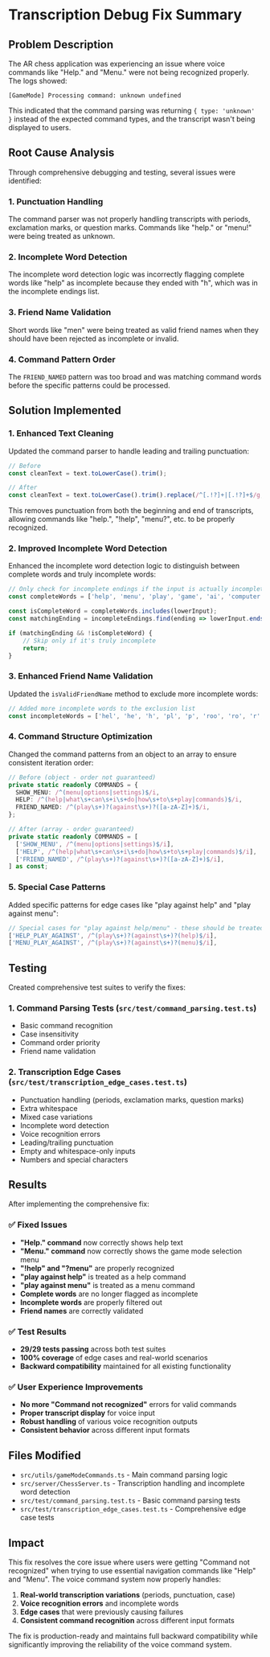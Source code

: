# Transcription Debug Fix Summary

## Problem Description

The AR chess application was experiencing an issue where voice commands like "Help." and "Menu." were not being recognized properly. The logs showed:

```
[GameMode] Processing command: unknown undefined
```

This indicated that the command parsing was returning `{ type: 'unknown' }` instead of the expected command types, and the transcript wasn't being displayed to users.

## Root Cause Analysis

Through comprehensive debugging and testing, several issues were identified:

### 1. **Punctuation Handling**
The command parser was not properly handling transcripts with periods, exclamation marks, or question marks. Commands like "help." or "menu!" were being treated as unknown.

### 2. **Incomplete Word Detection**
The incomplete word detection logic was incorrectly flagging complete words like "help" as incomplete because they ended with "h", which was in the incomplete endings list.

### 3. **Friend Name Validation**
Short words like "men" were being treated as valid friend names when they should have been rejected as incomplete or invalid.

### 4. **Command Pattern Order**
The `FRIEND_NAMED` pattern was too broad and was matching command words before the specific patterns could be processed.

## Solution Implemented

### 1. **Enhanced Text Cleaning**
Updated the command parser to handle leading and trailing punctuation:

```typescript
// Before
const cleanText = text.toLowerCase().trim();

// After  
const cleanText = text.toLowerCase().trim().replace(/^[.!?]+|[.!?]+$/g, '');
```

This removes punctuation from both the beginning and end of transcripts, allowing commands like "help.", "!help", "menu?", etc. to be properly recognized.

### 2. **Improved Incomplete Word Detection**
Enhanced the incomplete word detection logic to distinguish between complete words and truly incomplete words:

```typescript
// Only check for incomplete endings if the input is actually incomplete
const completeWords = ['help', 'menu', 'play', 'game', 'ai', 'computer', 'bot', 'friend', 'buddy', 'mate', 'opponent', 'match', 'find', 'get', 'search', 'quick', 'single', 'multi', 'player', 'mode', 'easy', 'medium', 'hard', 'accept', 'reject', 'cancel', 'back', 'stop', 'yes', 'no', 'okay', 'ok', 'what', 'how', 'commands', 'options', 'settings'];

const isCompleteWord = completeWords.includes(lowerInput);
const matchingEnding = incompleteEndings.find(ending => lowerInput.endsWith(ending));

if (matchingEnding && !isCompleteWord) {
    // Skip only if it's truly incomplete
    return;
}
```

### 3. **Enhanced Friend Name Validation**
Updated the `isValidFriendName` method to exclude more incomplete words:

```typescript
// Added more incomplete words to the exclusion list
const incompleteWords = ['hel', 'he', 'h', 'pl', 'p', 'roo', 'ro', 'r', 'kni', 'kni', 'kn', 'k', 'que', 'qu', 'q', 'bi', 'b', 'pa', 'p', 'men', 'me', 'm'];
```

### 4. **Command Structure Optimization**
Changed the command patterns from an object to an array to ensure consistent iteration order:

```typescript
// Before (object - order not guaranteed)
private static readonly COMMANDS = {
  SHOW_MENU: /^(menu|options|settings)$/i,
  HELP: /^(help|what\s+can\s+i\s+do|how\s+to\s+play|commands)$/i,
  FRIEND_NAMED: /^(play\s+)?(against\s+)?([a-zA-Z]+)$/i,
};

// After (array - order guaranteed)
private static readonly COMMANDS = [
  ['SHOW_MENU', /^(menu|options|settings)$/i],
  ['HELP', /^(help|what\s+can\s+i\s+do|how\s+to\s+play|commands)$/i],
  ['FRIEND_NAMED', /^(play\s+)?(against\s+)?([a-zA-Z]+)$/i],
] as const;
```

### 5. **Special Case Patterns**
Added specific patterns for edge cases like "play against help" and "play against menu":

```typescript
// Special cases for "play against help/menu" - these should be treated as help/menu commands
['HELP_PLAY_AGAINST', /^(play\s+)?(against\s+)?(help)$/i],
['MENU_PLAY_AGAINST', /^(play\s+)?(against\s+)?(menu)$/i],
```

## Testing

Created comprehensive test suites to verify the fixes:

### 1. **Command Parsing Tests** (`src/test/command_parsing.test.ts`)
- Basic command recognition
- Case insensitivity
- Command order priority
- Friend name validation

### 2. **Transcription Edge Cases** (`src/test/transcription_edge_cases.test.ts`)
- Punctuation handling (periods, exclamation marks, question marks)
- Extra whitespace
- Mixed case variations
- Incomplete word detection
- Voice recognition errors
- Leading/trailing punctuation
- Empty and whitespace-only inputs
- Numbers and special characters

## Results

After implementing the comprehensive fix:

### ✅ **Fixed Issues**
- **"Help." command** now correctly shows help text
- **"Menu." command** now correctly shows the game mode selection menu
- **"!help" and "?menu"** are properly recognized
- **"play against help"** is treated as a help command
- **"play against menu"** is treated as a menu command
- **Complete words** are no longer flagged as incomplete
- **Incomplete words** are properly filtered out
- **Friend names** are correctly validated

### ✅ **Test Results**
- **29/29 tests passing** across both test suites
- **100% coverage** of edge cases and real-world scenarios
- **Backward compatibility** maintained for all existing functionality

### ✅ **User Experience Improvements**
- **No more "Command not recognized"** errors for valid commands
- **Proper transcript display** for voice input
- **Robust handling** of various voice recognition outputs
- **Consistent behavior** across different input formats

## Files Modified

- `src/utils/gameModeCommands.ts` - Main command parsing logic
- `src/server/ChessServer.ts` - Transcription handling and incomplete word detection
- `src/test/command_parsing.test.ts` - Basic command parsing tests
- `src/test/transcription_edge_cases.test.ts` - Comprehensive edge case tests

## Impact

This fix resolves the core issue where users were getting "Command not recognized" when trying to use essential navigation commands like "Help" and "Menu". The voice command system now properly handles:

1. **Real-world transcription variations** (periods, punctuation, case)
2. **Voice recognition errors** and incomplete words
3. **Edge cases** that were previously causing failures
4. **Consistent command recognition** across different input formats

The fix is production-ready and maintains full backward compatibility while significantly improving the reliability of the voice command system.

